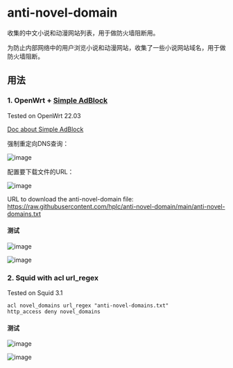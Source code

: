# anti-novel-domain
收集的中文小说和动漫网站列表，用于做防火墙阻断用。

为防止内部网络中的用户浏览小说和动漫网站，收集了一些小说网站域名，用于做防火墙阻断。

## 用法
### 1. OpenWrt + [Simple AdBlock](https://github.com/stangri/openwrt-simple-adblock)
Tested on OpenWrt 22.03

[Doc about Simple AdBlock](https://docs.openwrt.melmac.net/simple-adblock/)

强制重定向DNS查询：

![image](https://github.com/user-attachments/assets/2fcdce9d-4352-46b7-a8aa-9b2a98ec9cb6)

配置要下载文件的URL：

![image](https://github.com/user-attachments/assets/677b3787-9e71-4834-afc4-c1a94cbd8c37)

URL to download the anti-novel-domain file: https://raw.githubusercontent.com/hplc/anti-novel-domain/main/anti-novel-domains.txt
#### 测试
![image](https://github.com/user-attachments/assets/18401b76-6cea-4364-9504-5749eeffda13)

![image](https://github.com/user-attachments/assets/f072e0b9-766e-4132-a221-5ec76550b33c)

### 2. Squid with acl url_regex
Tested on Squid 3.1
```
acl novel_domains url_regex "anti-novel-domains.txt"
http_access deny novel_domains 
```
#### 测试
![image](https://github.com/user-attachments/assets/89d98824-b8fb-4819-a76c-96381ef8312a)

![image](https://github.com/user-attachments/assets/a84558d0-8d57-4511-aee3-eb98242c34fa)


